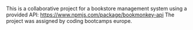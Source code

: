 This is a collaborative project for a bookstore management system using a provided API: https://www.npmjs.com/package/bookmonkey-api
The project was assigned by coding bootcamps europe.
